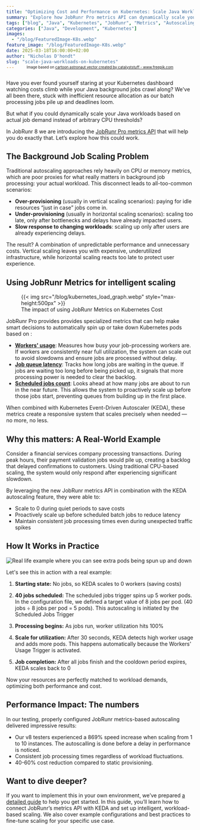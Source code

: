 ```yaml
---
title: "Optimizing Cost and Performance on Kubernetes: Scale Java Workloads with JobRunr Metrics"
summary: "Explore how JobRunr Pro metrics API can dynamically scale your Java workloads on Kubernetes to optimize cost and performance."
tags: ["blog", "Java", "Kubernetes", "JobRunr", "Metrics", "Autoscaling"]
categories: ["Java", "Development", "Kubernetes"]
images:
  - "/blog/FeaturedImage-K8s.webp"
feature_image: "/blog/FeaturedImage-K8s.webp"
date: 2025-03-18T16:00:00+02:00
author: "Nicholas D'hondt"
slug: "scale-java-workloads-on-kubernetes"
---
```

<div style="text-align: center;margin: -2em 0 2em;">
<small style="font-size: 70%;">Image based on <a href='https://www.freepik.com/vectors/cartoon-astronaut'>cartoon astronaut vector created by catalyststuff - www.freepik.com</a></small>
</div>

Have you ever found yourself staring at your Kubernetes dashboard watching costs climb while your Java background jobs crawl along? We've all been there, stuck with inefficient resource allocation as our batch processing jobs pile up and deadlines loom.  

But what if you could dynamically scale your Java workloads based on actual job demand instead of arbitrary CPU thresholds? 

In JobRunr 8 we are introducing the [JobRunr Pro metrics API](/en/guides/advanced/k8s-autoscaling/#jobrunr-pro-metrics-api) that will help you do exactly that. Let’s explore how this could work.

## The Background Job Scaling Problem
Traditional autoscaling approaches rely heavily on CPU or memory metrics, which are poor proxies for what really matters in background job processing: your actual workload. This disconnect leads to all-too-common scenarios:
- **Over-provisioning** (usually in vertical scaling scenarios): paying for idle resources “just in case” jobs come in.
- **Under-provisioning** (usually in horizontal scaling scenarios): scaling too late, only after bottlenecks and delays have already impacted users.
- **Slow response to changing workloads**: scaling up only after users are already experiencing delays.

The result? A combination of unpredictable performance and unnecessary costs. Vertical scaling leaves you with expensive, underutilized infrastructure, while horizontal scaling reacts too late to protect user experience.

## Using JobRunr Metrics for intelligent scaling
<figure>
    {{< img src="/blog/kubernetes_load_graph.webp" style="max-height:500px" >}}
    <figcaption>The impact of using JobRunr Metrics on Kubernetes Cost</figcaption>
</figure>

JobRunr Pro provides provides specialized metrics that can help make smart decisions to automatically spin up or take down Kubernetes pods based on :
- [**Workers' usage**](/en/guides/advanced/k8s-autoscaling/#workers-usage): Measures how busy your job-processing workers are. If workers are consistently near full utilization, the system can scale out to avoid slowdowns and ensure jobs are processed without delay.
- [**Job queue latency**](/en/guides/advanced/k8s-autoscaling/#enqueued-jobs-metrics): Tracks how long jobs are waiting in the queue. If jobs are waiting too long before being picked up, it signals that more processing power is needed to clear the backlog.
- [**Scheduled jobs count**](/en/guides/advanced/k8s-autoscaling/#scheduled-jobs-metrics): Looks ahead at how many jobs are about to run in the near future. This allows the system to proactively scale up before those jobs start, preventing queues from building up in the first place.

When combined with Kubernetes Event-Driven Autoscaler (KEDA), these metrics create a responsive system that scales precisely when needed — no more, no less.

## Why this matters: A Real-World Example
Consider a financial services company processing transactions. During peak hours, their payment validation jobs would pile up, creating a backlog that delayed confirmations to customers. Using traditional CPU-based scaling, the system would only respond after experiencing significant slowdown.  

By leveraging the new JobRunr metrics API in combination with the KEDA autoscaling feature, they were able to:
- Scale to 0 during quiet periods to save costs
- Proactively scale up before scheduled batch jobs to reduce latency
- Maintain consistent job processing times even during unexpected traffic spikes

## How It Works in Practice
![](/blog/k8s-background.gif "Real life example where you can see extra pods being spun up and down")

Let's see this in action with a real example:

1. **Starting state:** No jobs, so KEDA scales to 0 workers (saving costs)

2. **40 jobs scheduled:** The scheduled jobs trigger spins up 5 worker pods. In the configuration file, we defined a target value of 8 jobs per pod. (40 jobs ÷ 8 jobs per pod = 5 pods). This autoscaling is initiated by the Scheduled Jobs Trigger

3. **Processing begins:** As jobs run, worker utilization hits 100%

4. **Scale for utilization:** After 30 seconds, KEDA detects high worker usage and adds more pods. This happens automatically because the Workers' Usage Trigger is activated.

5. **Job completion:** After all jobs finish and the cooldown period expires, KEDA scales back to 0

Now your resources are perfectly matched to workload demands, optimizing both performance and cost.

## Performance Impact: The numbers
In our testing, properly configured JobRunr metrics-based autoscaling delivered impressive results:
- Our v8 testers experienced a 869% speed increase when scaling from 1 to 10 instances. The autoscalling is done before a delay in performance is noticed. 
- Consistent job processing times regardless of workload fluctuations.
- 40-60% cost reduction compared to static provisioning.

## Want to dive deeper?
If you want to implement this in your own environment, we’ve prepared [a detailed guide](/en/guides/advanced/k8s-autoscaling/) to help you get started. In this guide, you’ll learn how to connect JobRunr’s metrics API with KEDA and set up intelligent, workload-based scaling. We also cover example configurations and best practices to fine-tune scaling for your specific use case.